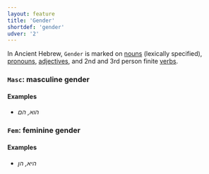 ```yaml
---
layout: feature
title: 'Gender'
shortdef: 'gender'
udver: '2'
---
```


In Ancient Hebrew, `Gender` is marked on [nouns](hbo-pos/NOUN) (lexically specified), [pronouns](hbo-pos/PRON), [adjectives](hbo-pos/ADJ), and 2nd and 3rd person finite [verbs](hbo-pos/VERB).

### <a name="Masc">`Masc`</a>: masculine gender

#### Examples

* _הוא, הם_

### <a name="Fem">`Fem`</a>: feminine gender

#### Examples

* _היא, הן_

<!-- Interlanguage links updated Út 9. května 2023, 20:03:37 CEST -->

